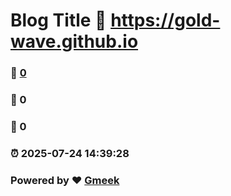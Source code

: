 # Blog Title :link: https://gold-wave.github.io 
### :page_facing_up: [0](https://gold-wave.github.io/tag.html) 
### :speech_balloon: 0 
### :hibiscus: 0 
### :alarm_clock: 2025-07-24 14:39:28 
### Powered by :heart: [Gmeek](https://github.com/Meekdai/Gmeek)
